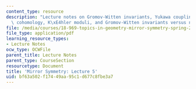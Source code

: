 ```yaml
---
content_type: resource
description: "Lecture notes on Gromov-Witten invariants, Yukawa coupling, quantum\
  \ cohomology, K\xE4hler moduli, and Gromov-Witten invariants versus numbers of curves."
file: /media/courses/18-969-topics-in-geometry-mirror-symmetry-spring-2009/bf63a502f17449aa95c1d677c8fbe3a7_MIT18_969s09_lec05.pdf
file_type: application/pdf
learning_resource_types:
- Lecture Notes
ocw_type: OCWFile
parent_title: Lecture Notes
parent_type: CourseSection
resourcetype: Document
title: 'Mirror Symmetry: Lecture 5'
uid: bf63a502-f174-49aa-95c1-d677c8fbe3a7
---
```

